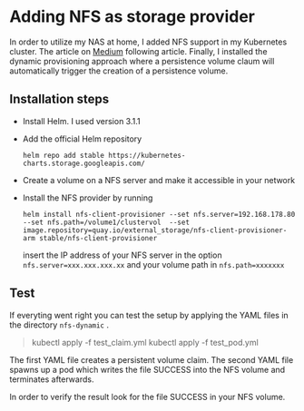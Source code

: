 # Adding NFS as storage provider

In order to utilize my NAS at home, I added NFS support in my Kubernetes cluster. The article on [Medium](https://medium.com/@myte/kubernetes-nfs-and-dynamic-nfs-provisioning-97e2afb8b4a9) following article.
Finally, I installed the dynamic provisioning approach where a persistence volume claum will automatically trigger the creation of a persistence volume.

## Installation steps

* Install Helm. I used version 3.1.1
* Add the official Helm repository
  
    `helm repo add stable https://kubernetes-charts.storage.googleapis.com/`

* Create a volume on a NFS server and make it accessible in your network
* Install the NFS provider by running
  
    `helm install nfs-client-provisioner --set nfs.server=192.168.178.80 --set nfs.path=/volume1/clustervol  --set image.repository=quay.io/external_storage/nfs-client-provisioner-arm stable/nfs-client-provisioner`

    insert the IP address of your NFS server in the option `nfs.server=xxx.xxx.xxx.xx` and your volume path in `nfs.path=xxxxxxx`

## Test 

If everyting went right you can test the setup by applying the YAML files in the directory `nfs-dynamic` . 

> kubectl apply -f test_claim.yml
> kubectl apply -f test_pod.yml

The first YAML file creates a persistent volume claim. The second YAML file spawns up a pod which writes the file SUCCESS into the NFS volume and terminates afterwards.

In order to verify the result look for the file SUCCESS in your NFS volume.
